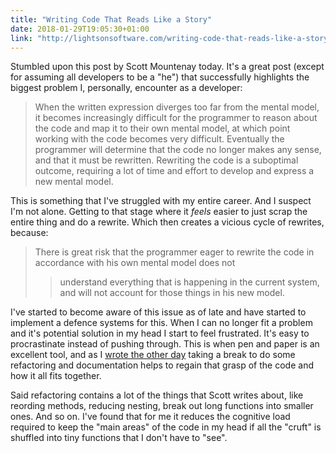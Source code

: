 ```yaml
---
title: "Writing Code That Reads Like a Story"
date: 2018-01-29T19:05:30+01:00
link: "http://lightsonsoftware.com/writing-code-that-reads-like-a-story/"
---
```


Stumbled upon this post by Scott Mountenay today. It's a great post (except for assuming all developers to be a "he")
that successfully highlights the biggest problem I, personally, encounter as a developer:

> When the written expression diverges too far from the mental model, it becomes increasingly difficult for the
> programmer to reason about the code and map it to their own mental model, at which point working with the code
> becomes very difficult. Eventually the programmer will determine that the code no longer makes any sense, and that
> it must be rewritten. Rewriting the code is a suboptimal outcome, requiring a lot of time and effort to develop and
> express a new mental model.

This is something that I've struggled with my entire career. And I suspect I'm not alone. Getting to that stage where
it _feels_ easier to just scrap the entire thing and do a rewrite. Which then creates a vicious cycle of rewrites,
because:

> There is great risk that the programmer eager to rewrite the code in accordance with his own mental model does not
> >understand everything that is happening in the current system, and will not account for those things in his new
> model.

I've started to become aware of this issue as of late and have started to implement a defence systems for this. When I
can no longer fit a problem and it's potential solution in my head I start to feel frustrated. It's easy to
procrastinate instead of pushing through. This is when pen and paper is an excellent tool, and as I
[wrote the other day](http://www.iamsim.me/microblog/10/) taking a break to do some refactoring and documentation helps
to regain that grasp of the code and how it all fits together.

Said refactoring contains a lot of the things that Scott writes about, like reording methods, reducing nesting, break
out long functions into smaller ones. And so on. I've found that for me it reduces the cognitive load required to keep
the "main areas" of the code in my head if all the "cruft" is shuffled into tiny functions that I don't have to "see".
